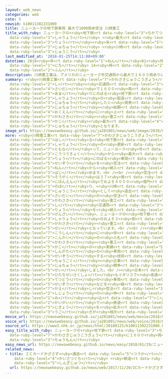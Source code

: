 ```yaml
---
layout: web_news
categories: web
cate: 5
newsid: k10011302231000
title: ニューヨークの地下鉄車両 最大で1600両余受注 川崎重工
title_with_ruby: ニューヨークの<ruby>地下鉄<rt data-ruby-level="3">ちかてつ</rt></ruby><ruby>車両<rt
  data-ruby-level="3">しゃりょう</rt></ruby> <ruby>最大<rt data-ruby-level="4">さいだい</rt></ruby>で1600<ruby>両<rt
  data-ruby-level="3">りょう</rt></ruby><ruby>余<rt data-ruby-level="5">よ</rt></ruby><ruby>受注<rt
  data-ruby-level="3">じゅちゅう</rt></ruby> <ruby>川崎<rt data-ruby-level="7">かわさき</rt></ruby><ruby>重工<rt
  data-ruby-level="3">じゅうこう</rt></ruby>
last_modified_at: '2018-01-25T14:11:00+09:00'
datetime: 2018<ruby>年<rt data-ruby-level="1">ねん</rt></ruby>01<ruby>月<rt data-ruby-level="1">がつ</rt></ruby>25<ruby>日<rt
  data-ruby-level="1">にち</rt></ruby> 14<ruby>時<rt data-ruby-level="2">じ</rt></ruby>11<ruby>分<rt
  data-ruby-level="2">ふん</rt></ruby>
description: 川崎重工業は、アメリカのニューヨーク市交通局から最大で１６００両余りにのぼる地下鉄車両の製造を受注したと発表しました。受注総額は、およそ４０００億円に上り、川崎重工として過去最大の受注となります。
summary: <ruby>川崎重工業<rt data-ruby-level="7">かわさきじゅうこうぎょう</rt></ruby>は、アメリカのニューヨーク<ruby>市<rt
  data-ruby-level="2">し</rt></ruby><ruby>交通局<rt data-ruby-level="3">こうつうきょく</rt></ruby>から<ruby>最大<rt
  data-ruby-level="4">さいだい</rt></ruby>で１６００<ruby>両<rt data-ruby-level="3">りょう</rt></ruby><ruby>余<rt
  data-ruby-level="5">あま</rt></ruby>りにのぼる<ruby>地下鉄<rt data-ruby-level="3">ちかてつ</rt></ruby><ruby>車両<rt
  data-ruby-level="3">しゃりょう</rt></ruby>の<ruby>製造<rt data-ruby-level="5">せいぞう</rt></ruby>を<ruby>受注<rt
  data-ruby-level="3">じゅちゅう</rt></ruby>したと<ruby>発表<rt data-ruby-level="3">はっぴょう</rt></ruby>しました。<ruby>受注<rt
  data-ruby-level="3">じゅちゅう</rt></ruby><ruby>総額<rt data-ruby-level="5">そうがく</rt></ruby>は、およそ４０００<ruby>億円<rt
  data-ruby-level="4">おくえん</rt></ruby>に<ruby>上<rt data-ruby-level="1">のぼ</rt></ruby>り、<ruby>川崎<rt
  data-ruby-level="7">かわさき</rt></ruby><ruby>重工<rt data-ruby-level="3">じゅうこう</rt></ruby>として<ruby>過去<rt
  data-ruby-level="5">かこ</rt></ruby><ruby>最大<rt data-ruby-level="4">さいだい</rt></ruby>の<ruby>受注<rt
  data-ruby-level="3">じゅちゅう</rt></ruby>となります。
image_url: https://newswebeasy.github.io/ja201801/news/web/image/2018/01/25/K10011302231_1801251414_1801251414_01_03.jpg
more: <ruby>川崎重工業<rt data-ruby-level="7">かわさきじゅうこうぎょう</rt></ruby>は、アメリカ・ニューヨークを<ruby>走<rt
  data-ruby-level="2">はし</rt></ruby>る<ruby>地下鉄<rt data-ruby-level="3">ちかてつ</rt></ruby>の<ruby>車両<rt
  data-ruby-level="3">しゃりょう</rt></ruby>の<ruby>更新<rt data-ruby-level="7">こうしん</rt></ruby>に<ruby>伴<rt
  data-ruby-level="7">ともな</rt></ruby>って、ニューヨーク<ruby>市<rt data-ruby-level="2">し</rt></ruby><ruby>交通局<rt
  data-ruby-level="3">こうつうきょく</rt></ruby>から<ruby>最大<rt data-ruby-level="4">さいだい</rt></ruby>で１６１２<ruby>両<rt
  data-ruby-level="3">りょう</rt></ruby>にのぼる<ruby>車両<rt data-ruby-level="3">しゃりょう</rt></ruby>の<ruby>製造<rt
  data-ruby-level="5">せいぞう</rt></ruby>を<ruby>受注<rt data-ruby-level="3">じゅちゅう</rt></ruby>し、２０２０<ruby>年<rt
  data-ruby-level="1">ねん</rt></ruby>から<ruby>納入<rt data-ruby-level="6">のうにゅう</rt></ruby>を<ruby>始<rt
  data-ruby-level="3">はじ</rt></ruby>めます。<br /><br /><ruby>受注<rt data-ruby-level="3">じゅちゅう</rt></ruby><ruby>総額<rt
  data-ruby-level="5">そうがく</rt></ruby>は３７<ruby>億<rt data-ruby-level="4">おく</rt></ruby>ドル、<ruby>日本円<rt
  data-ruby-level="1">にほんえん</rt></ruby>でおよそ４０００<ruby>億円<rt data-ruby-level="4">おくえん</rt></ruby>に<ruby>上<rt
  data-ruby-level="1">のぼ</rt></ruby>り、<ruby>川崎<rt data-ruby-level="7">かわさき</rt></ruby><ruby>重工<rt
  data-ruby-level="3">じゅうこう</rt></ruby>として<ruby>過去<rt data-ruby-level="5">かこ</rt></ruby><ruby>最大<rt
  data-ruby-level="4">さいだい</rt></ruby>の<ruby>受注<rt data-ruby-level="3">じゅちゅう</rt></ruby>となります。<ruby>川崎<rt
  data-ruby-level="7">かわさき</rt></ruby><ruby>重工<rt data-ruby-level="3">じゅうこう</rt></ruby>は、ニューヨーク<ruby>市<rt
  data-ruby-level="2">し</rt></ruby><ruby>交通局<rt data-ruby-level="3">こうつうきょく</rt></ruby>にこれまでにおよそ２２００<ruby>両<rt
  data-ruby-level="3">りょう</rt></ruby>を<ruby>納入<rt data-ruby-level="6">のうにゅう</rt></ruby>していて、<ruby>現在<rt
  data-ruby-level="5">げんざい</rt></ruby>、ニューヨークの<ruby>地下鉄<rt data-ruby-level="3">ちかてつ</rt></ruby><ruby>車両<rt
  data-ruby-level="3">しゃりょう</rt></ruby>のおよそ３<ruby>割<rt data-ruby-level="6">わり</rt></ruby>が<ruby>川崎<rt
  data-ruby-level="7">かわさき</rt></ruby><ruby>重工<rt data-ruby-level="3">じゅうこう</rt></ruby><ruby>製<rt
  data-ruby-level="5">せい</rt></ruby>となっています。<br /><br /><ruby>車両<rt data-ruby-level="3">しゃりょう</rt></ruby>の<ruby>更新<rt
  data-ruby-level="7">こうしん</rt></ruby>に<ruby>伴<rt data-ruby-level="7">ともな</rt></ruby>う<ruby>今回<rt
  data-ruby-level="2">こんかい</rt></ruby>の<ruby>入札<rt data-ruby-level="4">にゅうさつ</rt></ruby>で、<ruby>川崎<rt
  data-ruby-level="7">かわさき</rt></ruby><ruby>重工<rt data-ruby-level="3">じゅうこう</rt></ruby>は<ruby>過去<rt
  data-ruby-level="5">かこ</rt></ruby>の<ruby>実績<rt data-ruby-level="5">じっせき</rt></ruby>や<ruby>新型<rt
  data-ruby-level="4">しんがた</rt></ruby>の<ruby>車両<rt data-ruby-level="3">しゃりょう</rt></ruby>を<ruby>製造<rt
  data-ruby-level="5">せいぞう</rt></ruby>する<ruby>技術<rt data-ruby-level="5">ぎじゅつ</rt></ruby>で<ruby>中国<rt
  data-ruby-level="2">ちゅうごく</rt></ruby><ruby>企業<rt data-ruby-level="7">きぎょう</rt></ruby>などとの<ruby>受注<rt
  data-ruby-level="3">じゅちゅう</rt></ruby><ruby>競争<rt data-ruby-level="4">きょうそう</rt></ruby>を<ruby>制<rt
  data-ruby-level="5">せい</rt></ruby>しました。<br /><ruby>日本<rt data-ruby-level="1">にっぽん</rt></ruby>メーカーでは、<ruby>日立製作所<rt
  data-ruby-level="5">ひたちせいさくしょ</rt></ruby>もイギリスで<ruby>高速<rt data-ruby-level="3">こうそく</rt></ruby><ruby>鉄道<rt
  data-ruby-level="3">てつどう</rt></ruby>の<ruby>車両<rt data-ruby-level="3">しゃりょう</rt></ruby>の<ruby>製造<rt
  data-ruby-level="5">せいぞう</rt></ruby>などを<ruby>繰<rt data-ruby-level="7">く</rt></ruby>り<ruby>返<rt
  data-ruby-level="7">かえ</rt></ruby>し<ruby>受注<rt data-ruby-level="3">じゅちゅう</rt></ruby>していて、<ruby>市場<rt
  data-ruby-level="2">しじょう</rt></ruby>の<ruby>伸<rt data-ruby-level="7">の</rt></ruby>びが<ruby>見<rt
  data-ruby-level="1">み</rt></ruby><ruby>込<rt data-ruby-level="7">こ</rt></ruby>める<ruby>海外<rt
  data-ruby-level="2">かいがい</rt></ruby>で<ruby>鉄道<rt data-ruby-level="3">てつどう</rt></ruby><ruby>事業<rt
  data-ruby-level="3">じぎょう</rt></ruby>を<ruby>拡大<rt data-ruby-level="6">かくだい</rt></ruby>する<ruby>動<rt
  data-ruby-level="3">うご</rt></ruby>きが<ruby>相次<rt data-ruby-level="3">あいつ</rt></ruby>いでいます。
movie_url: https://newswebeasy.github.io/ja201801/news/web/movie/2018/01/25/k10011302231_201801251414_201801251414.mp4
voice_url: https://newswebeasy.github.io/ja201801/news/web/voice/2018/01/25/k10011302231_201801251414_201801251414.mp3
source_url: https://www3.nhk.or.jp/news/html/20180125/k10011302231000.html
easy_title_with_ruby: ニューヨークの<ruby>地下鉄<rt data-ruby-level="3">ちかてつ</rt></ruby> <ruby>川崎重工業<rt
  data-ruby-level="7">かわさきじゅうこうぎょう</rt></ruby>に１６００<ruby>両<rt data-ruby-level="3">りょう</rt></ruby>の<ruby>注文<rt
  data-ruby-level="3">ちゅうもん</rt></ruby>
easy_news_url: https://newswebeasy.github.io/news/easy/2018/01/29/ニューヨークの地下鉄-川崎重工業に1600両の注文
related_news:
- title: ＩＣカードかざさず<ruby>通過<rt data-ruby-level="5">つうか</rt></ruby> ゲートのない<ruby>改札口<rt
    data-ruby-level="4">かいさつぐち</rt></ruby> <ruby>鉄道<rt data-ruby-level="3">てつどう</rt></ruby><ruby>新技術<rt
    data-ruby-level="5">しんぎじゅつ</rt></ruby>
  url: https://newswebeasy.github.io/news/web/2017/11/20/ICカードかざさず通過-ゲートのない改札口-鉄道新技術
...
```

